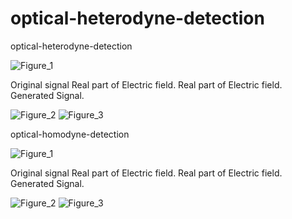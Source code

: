 # optical-heterodyne-detection

optical-heterodyne-detection

![Figure_1](https://user-images.githubusercontent.com/30459885/208798371-6e5c02a9-f90d-4e02-ae90-ea7845d55261.png)

Original signal
Real part of Electric field.
Real part of Electric field.
Generated Signal.

![Figure_2](https://user-images.githubusercontent.com/30459885/208798377-01c23b38-b80b-42d2-9ebb-2ddd66be46f4.png)
![Figure_3](https://user-images.githubusercontent.com/30459885/208798384-3a90b382-e70b-4724-a010-f37ba56e5637.png)

optical-homodyne-detection

![Figure_1](https://user-images.githubusercontent.com/30459885/208798939-92540574-b2d4-44ac-990d-1a14bd631bb1.png)

Original signal
Real part of Electric field.
Real part of Electric field.
Generated Signal.

![Figure_2](https://user-images.githubusercontent.com/30459885/208798945-86174c73-d75c-41ac-bd52-3dd667700386.png)
![Figure_3](https://user-images.githubusercontent.com/30459885/208798950-9eda05e9-10e9-438b-8fc2-9df3252f2f1b.png)
